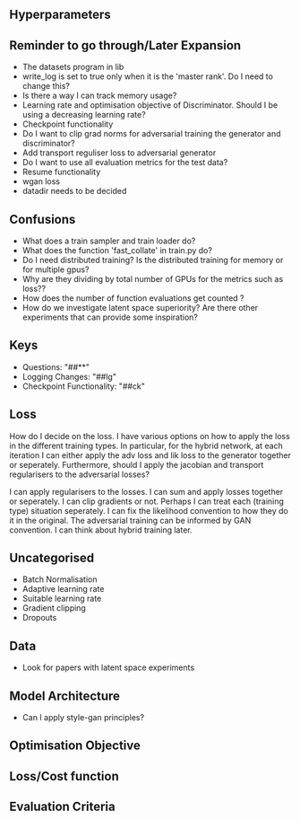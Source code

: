 
## Hyperparameters



## Reminder to go through/Later Expansion

- The datasets program in lib
- write_log is set to true only when it is the 'master rank'. Do I need to change this?
- Is there a way I can track memory usage?
- Learning rate and optimisation objective of Discriminator. Should I be using a decreasing learning rate?
- Checkpoint functionality
- Do I want to clip grad norms for adversarial training the generator and discriminator?
- Add transport reguliser loss to adversarial generator
- Do I want to use all evaluation metrics for the test data?
- Resume functionality
- wgan loss
- datadir needs to be decided


## Confusions

- What does a train sampler and train loader do?
- What does the function 'fast_collate' in train.py do?
- Do I need distributed training? Is the distributed training for memory or for multiple gpus?
- Why are they dividing by total number of GPUs for the metrics such as loss??
- How does the number of function evaluations get counted ?
- How do we investigate latent space superiority? Are there other experiments that can provide some inspiration?

## Keys

- Questions: "##**"
- Logging Changes: "##lg"
- Checkpoint Functionality: "##ck"

## Loss
How do I decide on the loss. I have various options on how to apply the loss in the different training types. In particular, for the hybrid network, at each iteration I can either apply the adv loss and lik loss to the generator together or seperately. Furthermore, should I apply the jacobian and transport regularisers to the adversarial losses?

I can apply regularisers to the losses. I can sum and apply losses together or seperately. I can clip gradients or not. Perhaps I can treat each (training type) situation seperately. I can fix the likelihood convention to how they do it in the original. The adversarial training can be informed by GAN convention. I can think about hybrid training later.

## Uncategorised

- Batch Normalisation
- Adaptive learning rate
- Suitable learning rate
- Gradient clipping
- Dropouts

## Data
- Look for papers with latent space experiments

## Model Architecture
- Can I apply style-gan principles?

## Optimisation Objective

## Loss/Cost function

## Evaluation Criteria
